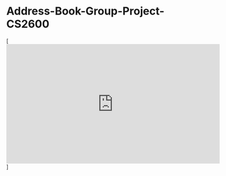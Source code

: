 # Address-Book-Group-Project-CS2600

[<iframe width="560" height="315" src="https://www.youtube.com/embed/S8Uw1Irw_7I" title="YouTube video player" frameborder="0" allow="accelerometer; autoplay; clipboard-write; encrypted-media; gyroscope; picture-in-picture" allowfullscreen></iframe>]
